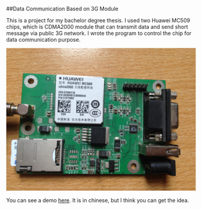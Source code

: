 ##Data Communication Based on 3G Module

This is a project for my bachelor degree thesis. I used two Huawei MC509 chips, which is CDMA2000 module that can transmit data and send short message via public 3G network. I wrote the program to control the chip for data communication purpose.

![pic](https://github.com/liangyue268/Data-Communication/raw/master/mc509.jpg)

You can see a demo [here](https://www.youtube.com/watch?v=fYo0BU2cGqE). It is in chinese, but I think you can get the idea.
